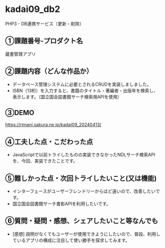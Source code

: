 # kadai09_db2
PHP3 - DB連携サービス（更新・削除）
## ①課題番号-プロダクト名
蔵書管理アプリ

## ②課題内容（どんな作品か）
- データベース管理システムに必要とされるCRUDを実装しましました。
- ISBN（13桁）を入力すると、書籍のタイトル・著編者・出版年を検索し、表示します。（国立国会図書館サーチ検索用APIを使用）

## ③DEMO
https://rimani.sakura.ne.jp/kadai09_20240413/

## ④工夫した点・こだわった点
- JavaScriptで以前トライしたものの実装できなかったNDLサーチ検索APIを、今回、実装できたことです。

## ⑤難しかった点・次回トライしたいこと(又は機能)
- インターフェースがユーザーフレンドリーからほど遠いので、改善したいです。
- 国立国会図書館サーチ書影APIを利用したいです。

## ⑥質問・疑問・感想、シェアしたいこと等なんでも
- [感想] 説明がなくてもユーザーが使用できようにしたいので、普段、利用しているアプリの構成に注目して使い勝手を探求してみます。
